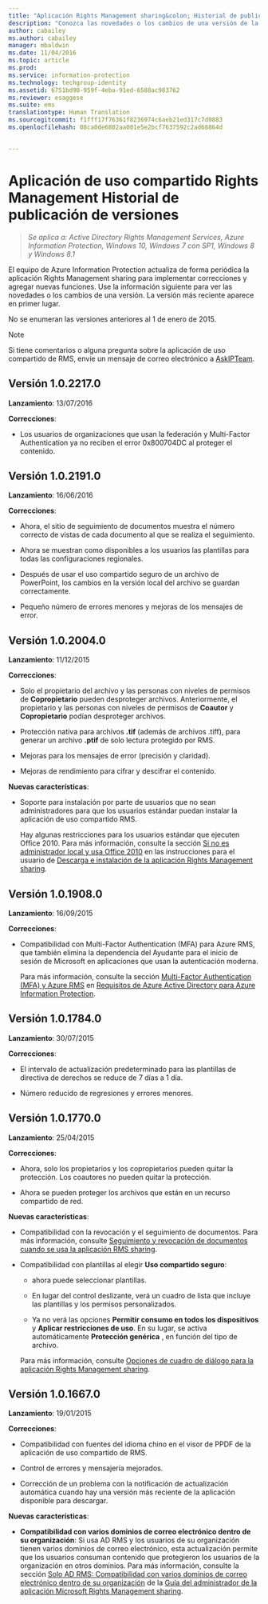 ```yaml
---
title: "Aplicación Rights Management sharing&colon; Historial de publicación de versiones | Azure Information Protection"
description: "Conozca las novedades o los cambios de una versión de la aplicación Rights Management sharing para Windows."
author: cabailey
ms.author: cabailey
manager: mbaldwin
ms.date: 11/04/2016
ms.topic: article
ms.prod: 
ms.service: information-protection
ms.technology: techgroup-identity
ms.assetid: 6751bd90-959f-4eba-91ed-6588ac983762
ms.reviewer: esaggese
ms.suite: ems
translationtype: Human Translation
ms.sourcegitcommit: f1fff17f76361f8236974c6aeb21ed317c7d9883
ms.openlocfilehash: 08ca0de6802aa001e5e2bcf7637592c2ad68864d


---
```


# <a name="rights-management-sharing-application-version-release-history"></a>Aplicación de uso compartido Rights Management Historial de publicación de versiones

>*Se aplica a: Active Directory Rights Management Services, Azure Information Protection, Windows 10, Windows 7 con SP1, Windows 8 y Windows 8.1*

El equipo de Azure Information Protection actualiza de forma periódica la aplicación Rights Management sharing para implementar correcciones y agregar nuevas funciones. Use la información siguiente para ver las novedades o los cambios de una versión. La versión más reciente aparece en primer lugar.

No se enumeran las versiones anteriores al 1 de enero de 2015.

> [!NOTE]
> Si tiene comentarios o alguna pregunta sobre la aplicación de uso compartido de RMS, envíe un mensaje de correo electrónico a [AskIPTeam](mailto:AskIPTeam@microsoft.com?subject=RMS%20sharing%20app:%20Feedback%20or%20question).

## <a name="version-1022170"></a>Versión 1.0.2217.0

**Lanzamiento**: 13/07/2016

**Correcciones**:

- Los usuarios de organizaciones que usan la federación y Multi-Factor Authentication ya no reciben el error 0x800704DC al proteger el contenido.



## <a name="version-1021910"></a>Versión 1.0.2191.0
**Lanzamiento**: 16/06/2016

**Correcciones**:

- Ahora, el sitio de seguimiento de documentos muestra el número correcto de vistas de cada documento al que se realiza el seguimiento.

- Ahora se muestran como disponibles a los usuarios las plantillas para todas las configuraciones regionales.

- Después de usar el uso compartido seguro de un archivo de PowerPoint, los cambios en la versión local del archivo se guardan correctamente.

- Pequeño número de errores menores y mejoras de los mensajes de error.


## <a name="version-1020040"></a>Versión 1.0.2004.0
**Lanzamiento**: 11/12/2015

**Correcciones**:

-   Solo el propietario del archivo y las personas con niveles de permisos de **Copropietario** pueden desproteger archivos. Anteriormente, el propietario y las personas con niveles de permisos de **Coautor** y **Copropietario** podían desproteger archivos.

-   Protección nativa para archivos **.tif** (además de archivos .tiff), para generar un archivo **.ptif** de solo lectura protegido por RMS.

-   Mejoras para los mensajes de error (precisión y claridad).

-   Mejoras de rendimiento para cifrar y descifrar el contenido.

**Nuevas características**:

-   Soporte para instalación por parte de usuarios que no sean administradores para que los usuarios estándar puedan instalar la aplicación de uso compartido RMS.

    Hay algunas restricciones para los usuarios estándar que ejecuten Office 2010. Para más información, consulte la sección [Si no es administrador local y usa Office 2010](install-sharing-app.md#if-you-are-not-a-local-administrator-and-use-office-2010) en las instrucciones para el usuario de [Descarga e instalación de la aplicación Rights Management sharing](install-sharing-app.md).

## <a name="version-1019080"></a>Versión 1.0.1908.0
**Lanzamiento**: 16/09/2015

**Correcciones**:

-   Compatibilidad con Multi-Factor Authentication (MFA) para Azure RMS, que también elimina la dependencia del Ayudante para el inicio de sesión de Microsoft en aplicaciones que usan la autenticación moderna.

    Para más información, consulte la sección [Multi-Factor Authentication (MFA) y Azure RMS](../get-started/requirements-azure-ad.md#multi-factor-authentication-mfa-and-azure-information-protection) en [Requisitos de Azure Active Directory para Azure Information Protection](../get-started/requirements-azure-ad.md).

## <a name="version-1017840"></a>Versión 1.0.1784.0
**Lanzamiento**: 30/07/2015

**Correcciones**:

-   El intervalo de actualización predeterminado para las plantillas de directiva de derechos se reduce de 7 días a 1 día.

-   Número reducido de regresiones y errores menores.

## <a name="version-1017700"></a>Versión 1.0.1770.0
**Lanzamiento**: 25/04/2015

**Correcciones**:

-   Ahora, solo los propietarios y los copropietarios pueden quitar la protección. Los coautores no pueden quitar la protección.

-   Ahora se pueden proteger los archivos que están en un recurso compartido de red.

**Nuevas características**:

-   Compatibilidad con la revocación y el seguimiento de documentos. Para más información, consulte [Seguimiento y revocación de documentos cuando se usa la aplicación RMS sharing](sharing-app-track-revoke.md).

-   Compatibilidad con plantillas al elegir **Uso compartido seguro**:

    -   ahora puede seleccionar plantillas.

    -   En lugar del control deslizante, verá un cuadro de lista que incluye las plantillas y los permisos personalizados.

    -   Ya no verá las opciones **Permitir consumo en todos los dispositivos** y **Aplicar restricciones de uso**. En su lugar, se activa automáticamente **Protección genérica** , en función del tipo de archivo.

    Para más información, consulte [Opciones de cuadro de diálogo para la aplicación Rights Management sharing](sharing-app-dialog-box.md).

## <a name="version-1016670"></a>Versión 1.0.1667.0
**Lanzamiento**: 19/01/2015

**Correcciones**:

-   Compatibilidad con fuentes del idioma chino en el visor de PPDF de la aplicación de uso compartido de RMS.

-   Control de errores y mensajería mejorados.

-   Corrección de un problema con la notificación de actualización automática cuando hay una versión más reciente de la aplicación disponible para descargar.

**Nuevas características**:

-   **Compatibilidad con varios dominios de correo electrónico dentro de su organización**: Si usa AD RMS y los usuarios de su organización tienen varios dominios de correo electrónico, esta actualización permite que los usuarios consuman contenido que protegieron los usuarios de la organización en otros dominios. Para más información, consulte la sección [Solo AD RMS: Compatibilidad con varios dominios de correo electrónico dentro de su organización](sharing-app-admin-guide.md#ad-rms-only-support-for-multiple-email-domains-within-your-organization) de la [Guía del administrador de la aplicación Microsoft Rights Management sharing](sharing-app-admin-guide.md).




<!--HONumber=Nov16_HO1-->


